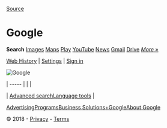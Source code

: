 [Source](http://www.google.com/ "Permalink to Google")

# Google

**Search** [Images][1] [Maps][2] [Play][3] [YouTube][4] [News][5] [Gmail][6] [Drive][7] [_More_ »][8]

[Web History][9] | [Settings][10] | [Sign in][11]

  

![Google][12]  
  

| ----- |
|   | 

  
 | [Advanced search][13][Language tools][14] | 

  

[AdvertisingPrograms][15][Business Solutions][16][+Google][17][About Google][18]

© 2018 - [Privacy][19] \- [Terms][20]

[1]: http://www.google.com/imghp?hl=en&tab=wi
[2]: http://maps.google.com/maps?hl=en&tab=wl
[3]: https://play.google.com/?hl=en&tab=w8
[4]: http://www.youtube.com/?gl=US&tab=w1
[5]: http://news.google.com/nwshp?hl=en&tab=wn
[6]: https://mail.google.com/mail/?tab=wm
[7]: https://drive.google.com/?tab=wo
[8]: https://www.google.com/intl/en/about/products?tab=wh
[9]: http://www.google.com/history/optout?hl=en
[10]: /preferences?hl=en
[11]: https://accounts.google.com/ServiceLogin?hl=en&passive=true&continue=http://www.google.com/
[12]: http://www.google.com/images/branding/googlelogo/1x/googlelogo_white_background_color_272x92dp.png
[13]: /advanced_search?hl=en&authuser=0
[14]: /language_tools?hl=en&authuser=0
[15]: http://www.google.com/intl/en/ads/
[16]: http://www.google.com/services/
[17]: https://plus.google.com/116899029375914044550
[18]: http://www.google.com/intl/en/about.html
[19]: http://www.google.com/intl/en/policies/privacy/
[20]: http://www.google.com/intl/en/policies/terms/
